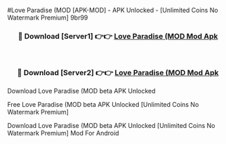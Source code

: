 #Love Paradise (MOD [APK-MOD] - APK Unlocked - [Unlimited Coins No Watermark Premium] 9br99



<div align="center">

<h3>🔴 Download [Server1] 👉👉 <a href="https://momento.my/?title=Love_Paradise_(MOD">Love Paradise (MOD Mod Apk</a></h3><br>

<h3>🔴 Download [Server2] 👉👉 <a href="https://momento.my/?title=Love_Paradise_(MOD">Love Paradise (MOD Mod Apk</a></h3>
</div>



Download Love Paradise (MOD beta APK Unlocked

Free Love Paradise (MOD beta APK Unlocked [Unlimited Coins No Watermark Premium]

Download Love Paradise (MOD beta APK Unlocked [Unlimited Coins No Watermark Premium] Mod For Android
